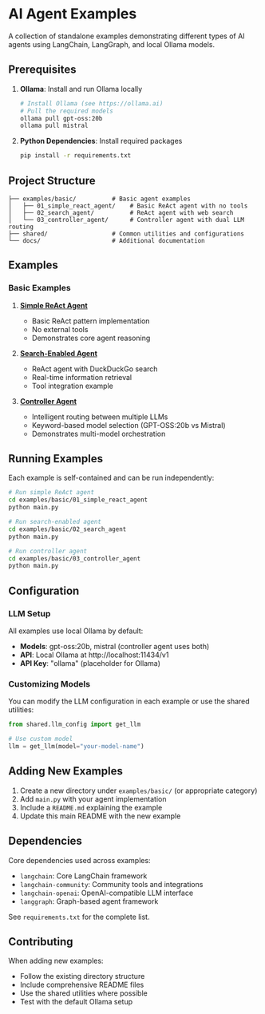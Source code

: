 # AI Agent Examples

A collection of standalone examples demonstrating different types of AI agents using LangChain, LangGraph, and local Ollama models.

## Prerequisites

1. **Ollama**: Install and run Ollama locally
   ```bash
   # Install Ollama (see https://ollama.ai)
   # Pull the required models
   ollama pull gpt-oss:20b
   ollama pull mistral
   ```

2. **Python Dependencies**: Install required packages
   ```bash
   pip install -r requirements.txt
   ```

## Project Structure

```
├── examples/basic/          # Basic agent examples
│   ├── 01_simple_react_agent/    # Basic ReAct agent with no tools
│   ├── 02_search_agent/          # ReAct agent with web search
│   └── 03_controller_agent/      # Controller agent with dual LLM routing
├── shared/                  # Common utilities and configurations
└── docs/                    # Additional documentation
```

## Examples

### Basic Examples

1. **[Simple ReAct Agent](examples/basic/01_simple_react_agent/)**
   - Basic ReAct pattern implementation
   - No external tools
   - Demonstrates core agent reasoning

2. **[Search-Enabled Agent](examples/basic/02_search_agent/)**
   - ReAct agent with DuckDuckGo search
   - Real-time information retrieval
   - Tool integration example

3. **[Controller Agent](examples/basic/03_controller_agent/)**
   - Intelligent routing between multiple LLMs
   - Keyword-based model selection (GPT-OSS:20b vs Mistral)
   - Demonstrates multi-model orchestration

## Running Examples

Each example is self-contained and can be run independently:

```bash
# Run simple ReAct agent
cd examples/basic/01_simple_react_agent
python main.py

# Run search-enabled agent
cd examples/basic/02_search_agent
python main.py

# Run controller agent
cd examples/basic/03_controller_agent
python main.py
```

## Configuration

### LLM Setup
All examples use local Ollama by default:

- **Models**: gpt-oss:20b, mistral (controller agent uses both)
- **API**: Local Ollama at http://localhost:11434/v1
- **API Key**: "ollama" (placeholder for Ollama)

### Customizing Models
You can modify the LLM configuration in each example or use the shared utilities:

```python
from shared.llm_config import get_llm

# Use custom model
llm = get_llm(model="your-model-name")
```

## Adding New Examples

1. Create a new directory under `examples/basic/` (or appropriate category)
2. Add `main.py` with your agent implementation
3. Include a `README.md` explaining the example
4. Update this main README with the new example

## Dependencies

Core dependencies used across examples:
- `langchain`: Core LangChain framework
- `langchain-community`: Community tools and integrations
- `langchain-openai`: OpenAI-compatible LLM interface
- `langgraph`: Graph-based agent framework

See `requirements.txt` for the complete list.

## Contributing

When adding new examples:
- Follow the existing directory structure
- Include comprehensive README files
- Use the shared utilities where possible
- Test with the default Ollama setup